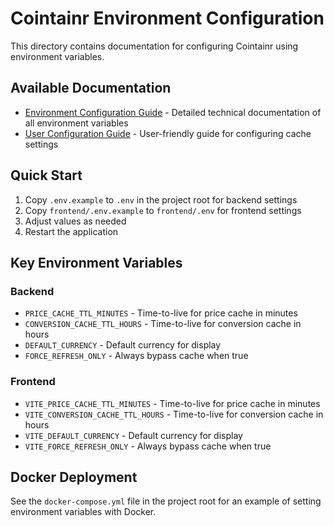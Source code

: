 # Cointainr Environment Configuration

This directory contains documentation for configuring Cointainr using environment variables.

## Available Documentation

- [Environment Configuration Guide](./environment_configuration.md) - Detailed technical documentation of all environment variables
- [User Configuration Guide](./user_configuration_guide.md) - User-friendly guide for configuring cache settings

## Quick Start

1. Copy `.env.example` to `.env` in the project root for backend settings
2. Copy `frontend/.env.example` to `frontend/.env` for frontend settings
3. Adjust values as needed
4. Restart the application

## Key Environment Variables

### Backend

- `PRICE_CACHE_TTL_MINUTES` - Time-to-live for price cache in minutes
- `CONVERSION_CACHE_TTL_HOURS` - Time-to-live for conversion cache in hours
- `DEFAULT_CURRENCY` - Default currency for display
- `FORCE_REFRESH_ONLY` - Always bypass cache when true

### Frontend

- `VITE_PRICE_CACHE_TTL_MINUTES` - Time-to-live for price cache in minutes
- `VITE_CONVERSION_CACHE_TTL_HOURS` - Time-to-live for conversion cache in hours
- `VITE_DEFAULT_CURRENCY` - Default currency for display
- `VITE_FORCE_REFRESH_ONLY` - Always bypass cache when true

## Docker Deployment

See the `docker-compose.yml` file in the project root for an example of setting environment variables with Docker.
